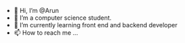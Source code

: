 - 👋 Hi, I’m @Arun
- 👀 I’m a computer science student.
- 🌱 I’m currently learning front end and backend developer
- 📫 How to reach me ...

<!---
Arungurusami/Arungurusami is a ✨ special ✨ repository because its `README.md` (this file) appears on your GitHub profile.
You can click the Preview link to take a look at your changes.
--->
